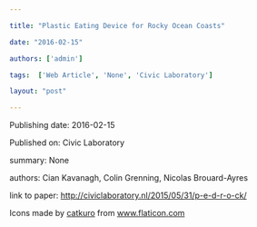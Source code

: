 ---
title: "Plastic Eating Device for Rocky Ocean Coasts"
date: "2016-02-15"
authors: ['admin']
tags:  ['Web Article', 'None', 'Civic Laboratory']
layout: "post"
---
Publishing date: 2016-02-15

Published on: Civic Laboratory

summary: None

authors: Cian Kavanagh, Colin Grenning, Nicolas Brouard-Ayres

link to paper: http://civiclaboratory.nl/2015/05/31/p-e-d-r-o-ck/

Icons made by <a href="https://www.flaticon.com/free-icon/bookshelves_3576884" title="catkuro">catkuro</a> from <a href="https://www.flaticon.com/" title="Flaticon"> www.flaticon.com</a>